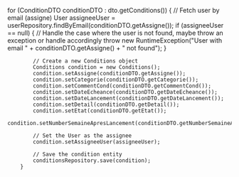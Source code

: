  for (ConditionDTO conditionDTO : dto.getConditions()) {
            // Fetch user by email (assigne)
            User assigneeUser = userRepository.findByEmail(conditionDTO.getAssigne());
            if (assigneeUser == null) {
                // Handle the case where the user is not found, maybe throw an exception or handle accordingly
                throw new RuntimeException("User with email " + conditionDTO.getAssigne() + " not found");
            }

            // Create a new Conditions object
            Conditions condition = new Conditions();
            condition.setAssigne(conditionDTO.getAssigne());
            condition.setCategorie(conditionDTO.getCategorie());
            condition.setCommentCond(conditionDTO.getCommentCond());
            condition.setDateEcheance(conditionDTO.getDateEcheance());
            condition.setDateLancement(conditionDTO.getDateLancement());
            condition.setDetail(conditionDTO.getDetail());
            condition.setEtat(conditionDTO.getEtat());
            condition.setNumberSemaineApresLancement(conditionDTO.getNumberSemaineApresLancement());

            // Set the User as the assignee
            condition.setAssigneeUser(assigneeUser);

            // Save the condition entity
            conditionsRepository.save(condition);
        }
